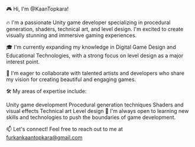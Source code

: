 🎮 Hi, I'm @KaanTopkara!

🔥 I'm a passionate Unity game developer specializing in procedural generation, shaders, technical art, and level design. I'm excited to create visually stunning and immersive gaming experiences.

🎓 I'm currently expanding my knowledge in Digital Game Design and Educational Technologies, with a strong focus on level design as a major interest point.

🤝 I'm eager to collaborate with talented artists and developers who share my vision for creating beautiful and engaging games.

🛠️ My areas of expertise include:

Unity game development
Procedural generation techniques
Shaders and visual effects
Technical art
Level design
🌟 I'm always open to learning new skills and technologies to push the boundaries of game development.

📫 Let's connect! Feel free to reach out to me at furkankaantopkara@gmail.com
<!---
KaanTopkara/KaanTopkara is a ✨ special ✨ repository because its `README.md` (this file) appears on your GitHub profile.
You can click the Preview link to take a look at your changes.
--->
